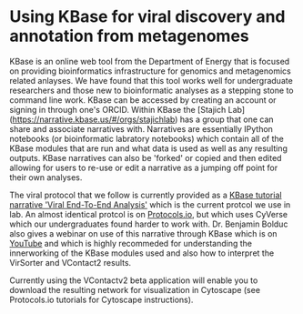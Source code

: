 # Using KBase for viral discovery and annotation from metagenomes

KBase is an online web tool from the Department of Energy that is focused on providing bioinformatics infrastructure for genomics and metagenomics related anlayses. We have found that this tool works well for undergraduate researchers and those new to bioinformatic analyses as a stepping stone to command line work.
KBase can be accessed by creating an account or signing in through one's ORCID. Within KBase the [Stajich Lab] (https://narrative.kbase.us/#/orgs/stajichlab) has a group that one can share and associate narratives with. Narratives are essentially IPython notebooks (or bioinformatic labratory notebooks) which contain all of the KBase modules that are run and what data is used as well as any resulting outputs. KBase narratives can also be 'forked' or copied and then edited allowing for users to re-use or edit a narrative as a jumping off point for their own analyses.

The viral protocol that we follow is currently provided as a [KBase tutorial narrative 'Viral End-To-End Analysis'](https://kbase.us/n/75811/85/) which is the current protcol we use in lab.
An almost identical protcol is on [Protocols.io](https://www.protocols.io/view/processing-a-viral-metagenome-using-ivirus-buisnuee), but which uses CyVerse which our undergraduates found harder to work with.
Dr. Benjamin Bolduc also gives a webinar on use of this narrative through KBase which is on [YouTube](https://www.youtube.com/watch?v=WbQeOzdyTbc) and which is highly recommeded for understanding the innerworking of the KBase modules used and also how to interpret the VirSorter and VContact2 results.

Currently using the VContactv2 beta application will enable you to download the resulting network for visualization in Cytoscape (see Protocols.io tutorials for Cytoscape instructions). 
